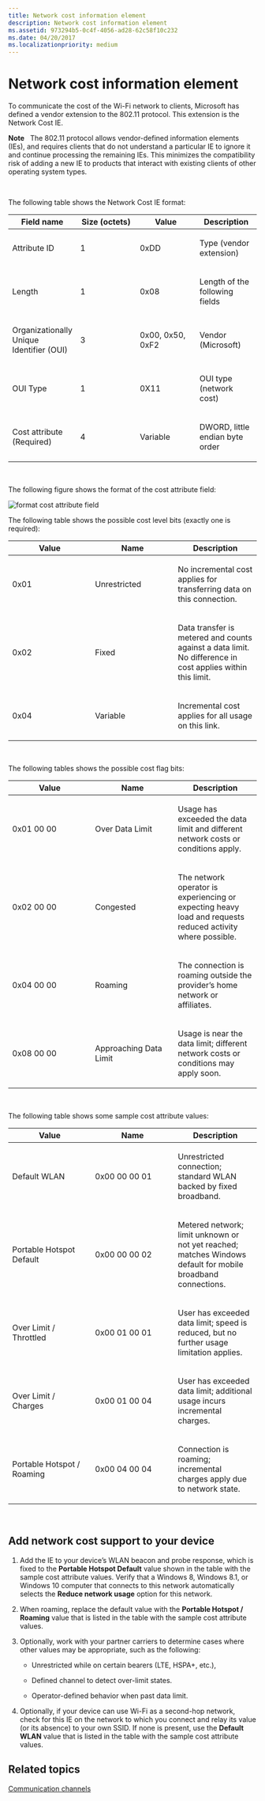 ```yaml
---
title: Network cost information element
description: Network cost information element
ms.assetid: 973294b5-0c4f-4056-ad28-62c58f10c232
ms.date: 04/20/2017
ms.localizationpriority: medium
---
```


# Network cost information element


To communicate the cost of the Wi-Fi network to clients, Microsoft has defined a vendor extension to the 802.11 protocol. This extension is the Network Cost IE.

**Note**  
The 802.11 protocol allows vendor-defined information elements (IEs), and requires clients that do not understand a particular IE to ignore it and continue processing the remaining IEs. This minimizes the compatibility risk of adding a new IE to products that interact with existing clients of other operating system types.

 

The following table shows the Network Cost IE format:

<table>
<colgroup>
<col width="25%" />
<col width="25%" />
<col width="25%" />
<col width="25%" />
</colgroup>
<thead>
<tr class="header">
<th>Field name</th>
<th>Size (octets)</th>
<th>Value</th>
<th>Description</th>
</tr>
</thead>
<tbody>
<tr class="odd">
<td><p>Attribute ID</p></td>
<td><p>1</p></td>
<td><p>0xDD</p></td>
<td><p>Type (vendor extension)</p></td>
</tr>
<tr class="even">
<td><p>Length</p></td>
<td><p>1</p></td>
<td><p>0x08</p></td>
<td><p>Length of the following fields</p></td>
</tr>
<tr class="odd">
<td><p>Organizationally Unique Identifier (OUI)</p></td>
<td><p>3</p></td>
<td><p>0x00, 0x50, 0xF2</p></td>
<td><p>Vendor (Microsoft)</p></td>
</tr>
<tr class="even">
<td><p>OUI Type</p></td>
<td><p>1</p></td>
<td><p>0X11</p></td>
<td><p>OUI type (network cost)</p></td>
</tr>
<tr class="odd">
<td><p>Cost attribute (Required)</p></td>
<td><p>4</p></td>
<td><p>Variable</p></td>
<td><p>DWORD, little endian byte order</p></td>
</tr>
</tbody>
</table>

 

The following figure shows the format of the cost attribute field:

![format cost attribute field](images/fig1-mb-format-cost-attr-field.jpg)

The following table shows the possible cost level bits (exactly one is required):

<table>
<colgroup>
<col width="33%" />
<col width="33%" />
<col width="33%" />
</colgroup>
<thead>
<tr class="header">
<th>Value</th>
<th>Name</th>
<th>Description</th>
</tr>
</thead>
<tbody>
<tr class="odd">
<td><p>0x01</p></td>
<td><p>Unrestricted</p></td>
<td><p>No incremental cost applies for transferring data on this connection.</p></td>
</tr>
<tr class="even">
<td><p>0x02</p></td>
<td><p>Fixed</p></td>
<td><p>Data transfer is metered and counts against a data limit. No difference in cost applies within this limit.</p></td>
</tr>
<tr class="odd">
<td><p>0x04</p></td>
<td><p>Variable</p></td>
<td><p>Incremental cost applies for all usage on this link.</p></td>
</tr>
</tbody>
</table>

 

The following tables shows the possible cost flag bits:

<table>
<colgroup>
<col width="33%" />
<col width="33%" />
<col width="33%" />
</colgroup>
<thead>
<tr class="header">
<th>Value</th>
<th>Name</th>
<th>Description</th>
</tr>
</thead>
<tbody>
<tr class="odd">
<td><p>0x01 00 00</p></td>
<td><p>Over Data Limit</p></td>
<td><p>Usage has exceeded the data limit and different network costs or conditions apply.</p></td>
</tr>
<tr class="even">
<td><p>0x02 00 00</p></td>
<td><p>Congested</p></td>
<td><p>The network operator is experiencing or expecting heavy load and requests reduced activity where possible.</p></td>
</tr>
<tr class="odd">
<td><p>0x04 00 00</p></td>
<td><p>Roaming</p></td>
<td><p>The connection is roaming outside the provider’s home network or affiliates.</p></td>
</tr>
<tr class="even">
<td><p>0x08 00 00</p></td>
<td><p>Approaching Data Limit</p></td>
<td><p>Usage is near the data limit; different network costs or conditions may apply soon.</p></td>
</tr>
</tbody>
</table>

 

The following table shows some sample cost attribute values:

<table>
<colgroup>
<col width="33%" />
<col width="33%" />
<col width="33%" />
</colgroup>
<thead>
<tr class="header">
<th>Value</th>
<th>Name</th>
<th>Description</th>
</tr>
</thead>
<tbody>
<tr class="odd">
<td><p>Default WLAN</p></td>
<td><p>0x00 00 00 01</p></td>
<td><p>Unrestricted connection; standard WLAN backed by fixed broadband.</p></td>
</tr>
<tr class="even">
<td><p>Portable Hotspot Default</p></td>
<td><p>0x00 00 00 02</p></td>
<td><p>Metered network; limit unknown or not yet reached; matches Windows default for mobile broadband connections.</p></td>
</tr>
<tr class="odd">
<td><p>Over Limit / Throttled</p></td>
<td><p>0x00 01 00 01</p></td>
<td><p>User has exceeded data limit; speed is reduced, but no further usage limitation applies.</p></td>
</tr>
<tr class="even">
<td><p>Over Limit / Charges</p></td>
<td><p>0x00 01 00 04</p></td>
<td><p>User has exceeded data limit; additional usage incurs incremental charges.</p></td>
</tr>
<tr class="odd">
<td><p>Portable Hotspot / Roaming</p></td>
<td><p>0x00 04 00 04</p></td>
<td><p>Connection is roaming; incremental charges apply due to network state.</p></td>
</tr>
</tbody>
</table>

 

## <span id="Add_network_cost_support_to_your_device"></span><span id="add_network_cost_support_to_your_device"></span><span id="ADD_NETWORK_COST_SUPPORT_TO_YOUR_DEVICE"></span>Add network cost support to your device


1.  Add the IE to your device’s WLAN beacon and probe response, which is fixed to the **Portable Hotspot Default** value shown in the table with the sample cost attribute values. Verify that a Windows 8, Windows 8.1, or Windows 10 computer that connects to this network automatically selects the **Reduce network usage** option for this network.

2.  When roaming, replace the default value with the **Portable Hotspot / Roaming** value that is listed in the table with the sample cost attribute values.

3.  Optionally, work with your partner carriers to determine cases where other values may be appropriate, such as the following:

    -   Unrestricted while on certain bearers (LTE, HSPA+, etc.),

    -   Defined channel to detect over-limit states.

    -   Operator-defined behavior when past data limit.

4.  Optionally, if your device can use Wi-Fi as a second-hop network, check for this IE on the network to which you connect and relay its value (or its absence) to your own SSID. If none is present, use the **Default WLAN** value that is listed in the table with the sample cost attribute values.

## <span id="related_topics"></span>Related topics


[Communication channels](communication-channels.md)

 

 






